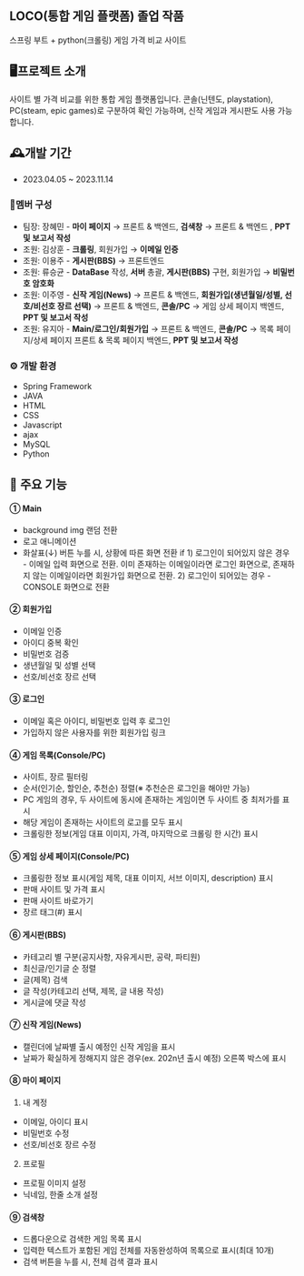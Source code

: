 ## LOCO(통합 게임 플랫폼) 졸업 작품
스프링 부트 + python(크롤링) 게임 가격 비교 사이트


## 🖥프로젝트 소개
사이트 별 가격 비교를 위한 통합 게임 플랫폼입니다.
콘솔(닌텐도, playstation), PC(steam, epic games)로 구분하여 확인 가능하며, 신작 게임과 게시판도 사용 가능합니다.


## 🕰개발 기간
- 2023.04.05 ~ 2023.11.14


### 👤멤버 구성
- 팀장: 장혜민 - **마이 페이지** → 프론트 & 백엔드, **검색창** → 프론트 & 백엔드 , **PPT 및 보고서 작성**
- 조원: 김상훈 - **크롤링**, 회원가입 →  **이메일 인증** 
- 조원: 이용주 - **게시판(BBS)** → 프론트엔드
- 조원: 류승균 - **DataBase** 작성, **서버** 총괄, **게시판(BBS)** 구현, 회원가입 → **비밀번호 암호화**
- 조원: 이주영 - **신작 게임(News)** → 프론트 & 백엔드, **회원가입(생년월일/성별, 선호/비선호 장르 선택)** → 프론트 & 백엔드, **콘솔/PC** → 게임 상세 페이지 백엔드, **PPT 및 보고서 작성**
- 조원: 유지아 - **Main/로그인/회원가입** → 프론트 & 백엔드, **콘솔/PC** → 목록 페이지/상세 페이지 프론트 & 목록 페이지 백엔드, **PPT 및 보고서 작성**


### ⚙ 개발 환경
- Spring Framework
- JAVA
- HTML
- CSS
- Javascript
- ajax
- MySQL
- Python


## 📌 주요 기능
#### ① Main 
- background img 랜덤 전환
- 로고 애니메이션
- 화살표(↓) 버튼 누를 시, 상황에 따른 화면 전환
  if 1) 로그인이 되어있지 않은 경우 - 이메일 입력 화면으로 전환. 이미 존재하는 이메일이라면 로그인 화면으로, 존재하지 않는 이메일이라면 회원가입 화면으로 전환.
     2) 로그인이 되어있는 경우 - CONSOLE 화면으로 전환


#### ② 회원가입
- 이메일 인증
- 아이디 중복 확인
- 비밀번호 검증
- 생년월일 및 성별 선택
- 선호/비선호 장르 선택


#### ③ 로그인
- 이메일 혹은 아이디, 비밀번호 입력 후 로그인
- 가입하지 않은 사용자를 위한 회원가입 링크


#### ④ 게임 목록(Console/PC)
- 사이트, 장르 필터링
- 순서(인기순, 할인순, 추천순) 정렬(※ 추천순은 로그인을 해야만 가능)
- PC 게임의 경우, 두 사이트에 동시에 존재하는 게임이면 두 사이트 중 최저가를 표시
- 해당 게임이 존재하는 사이트의 로고를 모두 표시
- 크롤링한 정보(게임 대표 이미지, 가격, 마지막으로 크롤링 한 시간) 표시


#### ⑤ 게임 상세 페이지(Console/PC)
- 크롤링한 정보 표시(게임 제목, 대표 이미지, 서브 이미지, description) 표시
- 판매 사이트 및 가격 표시
- 판매 사이트 바로가기
- 장르 태그(#) 표시


#### ⑥ 게시판(BBS)
- 카테고리 별 구분(공지사항, 자유게시판, 공략, 파티원)
- 최신글/인기글 순 정렬
- 글(제목) 검색
- 글 작성(카테고리 선택, 제목, 글 내용 작성)
- 게시글에 댓글 작성


#### ⑦ 신작 게임(News)
- 캘린더에 날짜별 출시 예정인 신작 게임을 표시
- 날짜가 확실하게 정해지지 않은 경우(ex. 202n년 출시 예정) 오른쪽 박스에 표시


#### ⑧ 마이 페이지
1) 내 계정
  - 이메일, 아이디 표시
  - 비밀번호 수정
  - 선호/비선호 장르 수정
2) 프로필
  - 프로필 이미지 설정
  - 닉네임, 한줄 소개 설정


#### ⑨ 검색창
- 드롭다운으로 검색한 게임 목록 표시
- 입력한 텍스트가 포함된 게임 전체를 자동완성하여 목록으로 표시(최대 10개)
- 검색 버튼을 누를 시, 전체 검색 결과 표시
